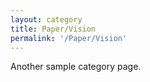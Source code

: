 ```yaml
---
layout: category
title: Paper/Vision
permalink: '/Paper/Vision'
---
```


Another sample category page.
